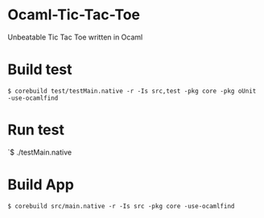 # Ocaml-Tic-Tac-Toe
Unbeatable Tic Tac Toe written in Ocaml

# Build test
`$ corebuild test/testMain.native -r -Is src,test -pkg core -pkg oUnit -use-ocamlfind`

# Run test
`$ ./testMain.native

# Build App
`$ corebuild src/main.native -r -Is src -pkg core -use-ocamlfind`
